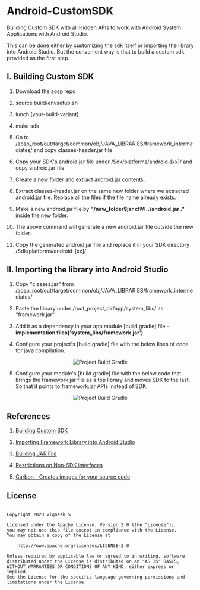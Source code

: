# Android-CustomSDK

Building Custom SDK with all Hidden APIs to work with Android System Applications with Android Studio.

This can be done either by customizing the sdk itself or importing the library into Android Studio. But the convenient way is that to build a custom sdk provided as the first step.

## I. Building Custom SDK

1) Download the aosp repo

2) source build/envsetup.sh

3) lunch [your-build-variant]
  
4) make sdk

5) Go to /aosp_root/out/target/common/obj/JAVA_LIBRARIES/framework_intermediates/ and copy classes-header.jar file

6) Copy your SDK's android.jar file under /Sdk/platforms/android-[xx]/ and copy android.jar file
  
7) Create a new folder and extract android.jar contents.

8) Extract classes-header.jar on the same new folder where we extracted android.jar file. Replace all the files if the file name already exists.

9) Make a new android.jar file by <b>"/new_folder$jar cfM ../android.jar ."</b> inside the new folder.

10) The above command will generate a new android.jar file outside the new folder.

11) Copy the generated android.jar file and replace it in your SDK directory /Sdk/platforms/android-[xx]/

## II. Importing the library into Android Studio

1) Copy "classes.jar" from /aosp_root/out/target/common/obj/JAVA_LIBRARIES/framework_intermediates/

2) Paste the library under /root_project_dir/app/system_libs/ as "framework.jar"

3) Add it as a dependency in your app module [build.gradle] file - <b>implementation files('system_libs/framework.jar')</b>

4) Configure your project's [build.gradle] file with the below lines of code for java compilation.

<div align="center">
<img src="https://github.com/svignesh93/Android-CustomSDK/blob/master/assets/root_project_build_gradle.png" alt="Project Build Gradle"/>
</div>

5) Configure your module's [build.gradle] file with the below code that brings the framework.jar file as a top library and moves SDK to the last. So that it points to framework.jar APIs instead of SDK.

<div align="center">
<img src="https://github.com/svignesh93/Android-CustomSDK/blob/master/assets/module_project_build_gradle.png" alt="Project Build Gradle"/>
</div>

## References

1) [Building Custom SDK](https://kwagjj.wordpress.com/2017/10/27/building-custom-android-sdk-from-aosp-and-adding-it-to-android-studio/)

2) [Importing Framework Library into Android Studio](https://kwagjj.wordpress.com/2017/08/10/using-framework-jar-in-android-studio/)

3) [Building JAR File](https://www.codejava.net/java-core/tools/using-jar-command-examples)

4) [Restrictions on Non-SDK interfaces](https://developer.android.com/distribute/best-practices/develop/restrictions-non-sdk-interfaces)

5) [Carbon - Creates images for your source code](https://carbon.now.sh/)

## License

~~~

Copyright 2020 Vignesh S

Licensed under the Apache License, Version 2.0 (the "License");
you may not use this file except in compliance with the License.
You may obtain a copy of the License at

    http://www.apache.org/licenses/LICENSE-2.0

Unless required by applicable law or agreed to in writing, software
distributed under the License is distributed on an "AS IS" BASIS, 
WITHOUT WARRANTIES OR CONDITIONS OF ANY KIND, either express or implied.
See the License for the specific language governing permissions and
limitations under the License.

~~~
